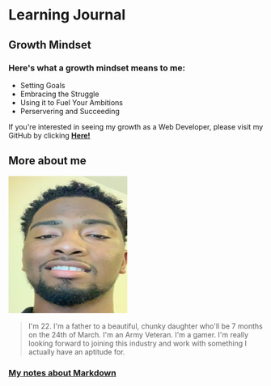 # Learning Journal

## Growth Mindset

### Here's what a growth mindset means to me:

- Setting Goals
- Embracing the Struggle
- Using it to Fuel Your Ambitions 
- Perservering and Succeeding

If you're interested in seeing my growth as a Web Developer, please visit my GitHub by clicking **[Here!](https://github.com/SwannMitch)**



## More about me

![Image](prof-img2.jpg)

> I'm 22.
> I'm a father to a beautiful, chunky daughter who'll be 7 months on the 24th of March.
> I'm an Army Veteran.
> I'm a gamer.
> I'm really looking forward to joining this industry and work with something I actually have an aptitude for.


### [My notes about Markdown](https://swannmitch.github.io/learning-journal-repo/notes-about-markdown)
